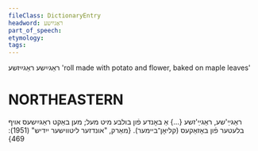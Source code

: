 ```yaml
---
fileClass: DictionaryEntry
headword: ראַגײַשע
part_of_speech: 
etymology: 
tags: 
---
```

ראַגײַשע
ראַגײַזשע
'roll made with potato and flower, baked on maple leaves'

NORTHEASTERN
==============

ראַגײַ'שע, ראַגײַ'זשע {...} אַ באָנדע פֿון בולבע מיט מעל; מען באַקט ראַגײַשעס אויף בלעטער פֿון באָזאַקעס (קליאָן־ביימער).
{מאַרק, "אונדזער ליטווישער ייִדיש" (1951): 469}
